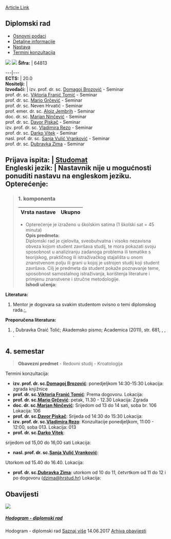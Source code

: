 [Article Link](https://www.fhs.hr/predmet/diprad_a)

## Diplomski rad
  * [Osnovni podaci](https://www.fhs.hr/predmet/diprad_a#v1id-523885_478006_1_0 "Osnovni podaci")
  * [Detaljne informacije](https://www.fhs.hr/predmet/diprad_a#v1id-523885_478006_1_1 "Detaljne informacije")
  * [Nastava](https://www.fhs.hr/predmet/diprad_a#v1id-523885_478006_1_2 "Nastava")
  * [Termini konzultacija](https://www.fhs.hr/predmet/diprad_a#v1id-523885_478006_1_3 "Termini konzultacija")


[![](https://www.fhs.hr/img/flags/gif/hr.gif)](https://www.fhs.hr/predmet/diprad_a) [![](https://www.fhs.hr/img/flags/gif/gb.gif)](https://www.fhs.hr/en/course/grawor)
**Šifra:** |  64813  
  
---|---  
**ECTS:** |  20.0   
**Nositelji:** |   
**Izvođači:** |  izv. prof. dr. sc. [Domagoj Brozović](https://www.fhs.hr/djelatnik/domagoj.brozovic) - Seminar  
prof. dr. sc. [Viktoria Franić Tomić](https://www.fhs.hr/djelatnik/viktoria.franic_tomic) - Seminar  
prof. dr. sc. [Mario Grčević](https://www.fhs.hr/djelatnik/mario.grcevic) - Seminar  
prof. dr. sc. Neven Hrvatić - Seminar  
prof. emer. dr. sc. [Alojz Jembrih](https://www.fhs.hr/djelatnik/alojz.jembrih) - Seminar  
doc. dr. sc. [Marjan Ninčević](https://www.fhs.hr/djelatnik/marjan.nincevic) - Seminar  
prof. dr. sc. [Davor Piskač](https://www.fhs.hr/djelatnik/davor.piskac) - Seminar  
izv. prof. dr. sc. [Vladimira Rezo](https://www.fhs.hr/djelatnik/vladimira.rezo) - Seminar  
prof. dr. sc. [Darko Vitek](https://www.fhs.hr/djelatnik/darko.vitek) - Seminar  
nasl. prof. dr. sc. [Sanja Vulić Vranković](https://www.fhs.hr/djelatnik/sanja.vulic_vrankovic) - Seminar  
prof. dr. sc. [Dubravka Zima](https://www.fhs.hr/djelatnik/dubravka.zima) - Seminar  
  
**Prijava ispita:** |  [Studomat](http://www.isvu.hr/studomat)  
**Engleski jezik:** |  Nastavnik nije u mogućnosti ponuditi nastavu na engleskom jeziku.   
**Opterećenje:**  
---  
> ### 1. komponenta
> | Vrsta nastave | Ukupno  
> ---|---  
> * Opterećenje je izraženo u školskim satima (1 školski sat = 45 minuta)   
**Opis predmeta:**  
> Diplomski rad je cjelovita, sveobuhvatna i visoko nezavisna obveza kojom student završava studij, te mora pokazati svoju sposobnost u analiziranju zadanoga problema ili tematike s teorijskog, praktičnog ili istraživačkog stajališta u onom znanstvenom polju ili grani u kojoj je ustrojen studij koji student završava. Cilj je predmeta da student pokaže poznavanje teme, sposobnost samostalnog istraživanja, korištenja literature i primjenu znanstvene i stručne metodologije.  
**Ishodi učenja:**  

  
**Literatura:**  
  1. Mentor je dogovara sa svakim studentom ovisno o temi diplomskog rada.;, 

  
**Preporučena literatura:**  
  1. , Dubravka Oraić Tolić; Akademsko pismo; Academica (2011), str. 681, , , .

  
**4. semestar**  
---  
> **Obavezni predmet** - Redovni studij - Kroatologija  
>   
Termini konzultacija: 
  * **izv. prof. dr. sc.[Domagoj Brozović](https://www.fhs.hr/djelatnik/domagoj.brozovic)**: 
ponedjeljkom 14:30-15:30
Lokacija: zgrada knjižnice 
  * **prof. dr. sc.[Viktoria Franić Tomić](https://www.fhs.hr/djelatnik/viktoria.franic_tomic)**: 
Prema dogovoru.
Lokacija: 
  * **prof. dr. sc.[Mario Grčević](https://www.fhs.hr/djelatnik/mario.grcevic)**: 
petak, 11.30 - 12.30
Lokacija: Zgrada 
  * **doc. dr. sc.[Marjan Ninčević](https://www.fhs.hr/djelatnik/marjan.nincevic)**: 
Srijedom od 13 do 14 sati, soba br. 106
Lokacija: 106 
  * **prof. dr. sc.[Davor Piskač](https://www.fhs.hr/djelatnik/davor.piskac)**: 
Srijeda od 14:30 do 15:30
Lokacija: 
  * **izv. prof. dr. sc.[Vladimira Rezo](https://www.fhs.hr/djelatnik/vladimira.rezo)**: 
Konzultacije ponedjeljkom, 11:00 - 12:00, soba 013.
Lokacija: 013 
  * **prof. dr. sc.[Darko Vitek](https://www.fhs.hr/djelatnik/darko.vitek)**: 
  
srijedom od 15,00 do 16,00 sati
Lokacija: 
  * **nasl. prof. dr. sc.[Sanja Vulić Vranković](https://www.fhs.hr/djelatnik/sanja.vulic_vrankovic)**: 
  
Utorkom od 15.40 do 16.40.
Lokacija: 
  * **prof. dr. sc.[Dubravka Zima](https://www.fhs.hr/djelatnik/dubravka.zima)**: 
utorkom od 10 do 11, četvrtkom od 11 do 12 i po dogovoru (dzima@hrstud.hr)
Lokacija: 


## Obavijesti
[ ![](https://www.fhs.hr/_pub/themes_static/hrstud2024/default/img/default_news.jpg) ](https://www.fhs.hr/predmet/diprad_a?@=20vxw#news_82215)
#####  [Hodogram - diplomski rad](https://www.fhs.hr/predmet/diprad_a?@=20vxw#news_82215)
Hodogram - diplomski rad 
[Saznaj više](https://www.fhs.hr/predmet/diprad_a?@=20vxw#news_82215)
14.06.2017
[Arhiva obavijesti](https://www.fhs.hr/predmet/diprad_a?@=20ou3#news_82215 "Arhiva obavijesti")
